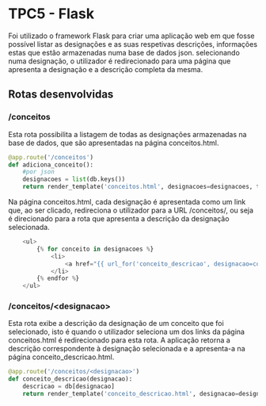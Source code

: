 # TPC5 - Flask

Foi utilizado o framework Flask para criar uma aplicação web em que fosse possível listar as designações e as suas respetivas descrições, informações estas que estão armazenadas numa base de dados json. selecionando numa designação, o utilizador é redirecionado para uma página que apresenta a designação e a descrição completa da mesma.

## Rotas desenvolvidas

### /conceitos

Esta rota possibilita a listagem de todas as designações armazenadas na base de dados, que são apresentadas na página conceitos.html.

```python
@app.route('/conceitos')
def adiciona_conceito():
    #por json
    designacoes = list(db.keys())
    return render_template('conceitos.html', designacoes=designacoes, title="Lista de Designações")
```

Na página conceitos.html, cada designação é apresentada como um link que, ao ser clicado, redireciona o utilizador para a URL /conceitos/<designacao>, ou seja é direcionado para a rota que apresenta a descrição da designação selecionada.

```python
    <ul>
        {% for conceito in designacoes %}
            <li>
                <a href="{{ url_for('conceito_descricao', designacao=conceito) }}">{{ conceito }}</a>
            </li>
        {% endfor %}
    </ul>
```

### /conceitos/\<designacao\>
Esta rota exibe a descrição da designação de um conceito que foi selecionado, isto é quando o utilizador seleciona um dos links da página conceitos.html é redirecionado para esta rota. A aplicação retorna a descrição correspondente à designação selecionada e a apresenta-a na página conceito_descricao.html.

```python
@app.route('/conceitos/<designacao>')
def conceito_descricao(designacao):
    descricao = db[designacao]
    return render_template('conceito_descricao.html', designacao=designacao, descricao=descricao)
```
